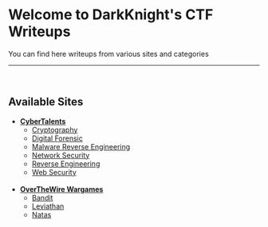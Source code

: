 # Welcome to DarkKnight's CTF Writeups
You can find here writeups from various sites and categories

______________________________________________________
<br>

## Available Sites
- [**CyberTalents**](/CTF_Writeups/CyberTalents)
  - [Cryptography](/CTF_Writeups/CyberTalents/Cryptography)
  - [Digital Forensic](/CTF_Writeups/CyberTalents/Digital_Forensic)
  - [Malware Reverse Engineering](/CTF_Writeups/CyberTalents/Malware_Reverse_Engineering)
  - [Network Security](/CTF_Writeups/CyberTalents/Network_Security)
  - [Reverse Engineering](/CTF_Writeups/CyberTalents/Reverse_Engineering)
  - [Web Security](/CTF_Writeups/CyberTalents/Web_Security)
<br><br>
- [**OverTheWire Wargames**](/CTF_Writeups/Wargames)
  - [Bandit](/CTF_Writeups/Wargames/Bandit) 
  - [Leviathan](/CTF_Writeups/Wargames/Leviathan)
  - [Natas](/CTF_Writeups/Wargames/Natas)


